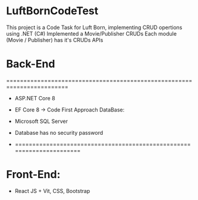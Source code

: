 # LuftBornCodeTest
This project is a Code Task for Luft Born, implementing CRUD opertions using .NET (C#)
Implemented a Movie/Publisher CRUDs
Each module (Movie / Publisher) has it's CRUDs APIs


# Back-End
========================================================================

- ASP.NET Core 8
- EF Core 8 -> Code First Approach
DataBase:
- Microsoft SQL Server
- Database has no security password

- 
  ======================================================================
# Front-End:
- React JS + Vit, CSS, Bootstrap
